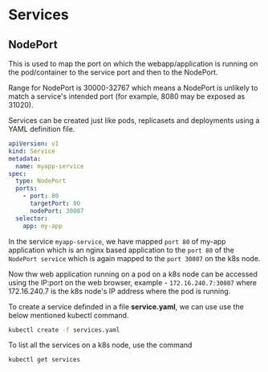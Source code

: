 # Services
## NodePort

This is used to map the port on which the webapp/application is running on the pod/container to the service port and then to the NodePort.

Range for NodePort is 30000-32767 which means a NodePort is unlikely to match a service's intended port (for example, 8080 may be exposed as 31020).

Services can be created just like pods, replicasets and deployments using a YAML definition file.

``` YAML
apiVersion: v1 
kind: Service
metadata:
  name: myapp-service
spec:
  type: NodePort
  ports:
    - port: 80
      targetPort: 80
      nodePort: 30007
  selector:
    app: my-app

```
In the service ```myapp-service```, we have mapped ```port 80``` of  my-app application which is an nginx based application to the ```port 80``` of the ```NodePort service``` which is again mapped to the ```port 30007``` on the k8s node.

Now thw web application running on a pod on a k8s node can be accessed using the IP:port on the web browser, example - ```172.16.240.7:30007```
where 172.16.240.7 is the k8s node's IP address where the pod is running.

To create a service definded in a file **service.yaml**, we can use use the below mentioned kubectl command.

``` bash
kubectl create -f services.yaml
```
To list all the services on a k8s node, use the command
``` bash
kubectl get services
```

